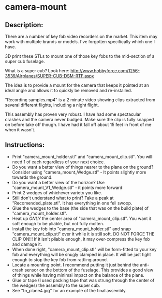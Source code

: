 camera-mount
============
Description:
-------------------------
There are a number of key fob video recorders on the market. This item may work with multiple brands or models. I've forgotten specifically which one I have.

3D print these STLs to mount one of those key fobs to the mid-section of a super cub fuselage.

What is a super cub? Look here: http://www.hobbyforce.com/1256-3539/Airplanes/SUPER-CUB-DSM-RTF.aspx

The idea is to provide a mount for the camera that keeps it pointed at an ideal angle and allows it to quickly be removed and re-installed.

"Recording samples.mp4" is a 2 minute video showing clips extracted from several different flights, including a night flight.

This assembly has proven very robust. I have had some spectacular crashes and the camera never budged. Make sure the clip is fully snapped on before take off though. I have had it fall off about 15 feet in front of me when it wasn't.

Instructions:
-------------------------
* Print "camera_mount_holder.stl" and "camera_mount_clip.stl". You will need 1 of each regardless of your next choice.
* Do you want a better view of things nearer to the plane on the ground? Consider using "camera_mount_Wedge.stl" - It points slightly more towards the ground.
* Do you want a better view of the horizon? Use "camera_mount_V1_Wedge.stl" - it points more forward
* Print 2 wedges of whichever variety you like.
* Still don't understand what to print? Take a peak at "Recomended_plate.stl". It has everything in one fell swoop.
* Glue the wedges to the base (the side that was on the build plate) of "camera_mount_holder.stl".
* Heat up *ONLY* the center area of "camera_mount_clip.stl". You want it soft enough to be pliable, but not fully molten.
* Install the key fob into "camera_mount_holder.stl" and snap "camera_mount_clip.stl" over it while it is still soft. DO NOT FORCE THE CLIP ON!!! If it isn't pliable enough, it may over-compress the key fob and damage it.
* When done right, "camera_mount_clip.stl" will be form-fitted to your key fob and everything will be snugly clamped in place. It will be just tight enough to stop the key fob from rattling around.
* Locate a mounting point. I recommend putting it just behind the anti-crash sensor on the bottom of the fuselage. This provides a good view of things while having minimal impact on the balance of the plane.
* Glue or tape (I used packing tape that was strung through the center of the wedges) the assembly to the super cub.
* See "tn_plane4.jpg" for an example of the final assembly.
